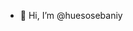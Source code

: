 - 👋 Hi, I’m @huesosebaniy

<!---
huesosebaniy/huesosebaniy is a ✨ special ✨ repository because its `README.md` (this file) appears on your GitHub profile.
You can click the Preview link to take a look at your changes.
--->

